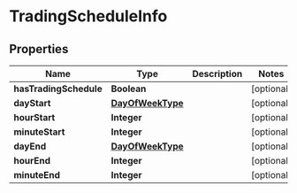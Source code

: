 # TradingScheduleInfo

## Properties
Name | Type | Description | Notes
------------ | ------------- | ------------- | -------------
**hasTradingSchedule** | **Boolean** |  |  [optional]
**dayStart** | [**DayOfWeekType**](DayOfWeekType.md) |  |  [optional]
**hourStart** | **Integer** |  |  [optional]
**minuteStart** | **Integer** |  |  [optional]
**dayEnd** | [**DayOfWeekType**](DayOfWeekType.md) |  |  [optional]
**hourEnd** | **Integer** |  |  [optional]
**minuteEnd** | **Integer** |  |  [optional]
